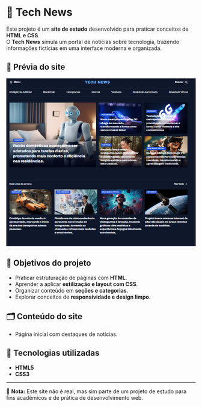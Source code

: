 # 📰 Tech News

Este projeto é um **site de estudo** desenvolvido para praticar conceitos de **HTML e CSS**.  
O **Tech News** simula um portal de notícias sobre tecnologia, trazendo informações fictícias em uma interface moderna e organizada.  

## 📸 Prévia do site

![Captura do site](/captura.png)

## 🎯 Objetivos do projeto

- Praticar estruturação de páginas com **HTML**.  
- Aprender a aplicar **estilização e layout com CSS**.  
- Organizar conteúdo em **seções e categorias**.  
- Explorar conceitos de **responsividade e design limpo**.  

## 🗂️ Conteúdo do site

- Página inicial com destaques de notícias.  

## 🚀 Tecnologias utilizadas

- **HTML5**  
- **CSS3**  

---

📌 **Nota:** Este site não é real, mas sim parte de um projeto de estudo para fins acadêmicos e de prática de desenvolvimento web.
